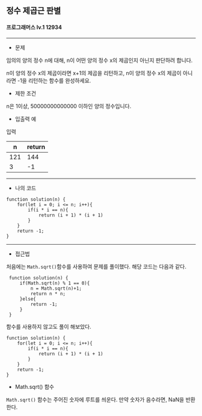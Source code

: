 ## 정수 제곱근 판별
#### 프로그래머스 lv.1 12934
------
* 문제

임의의 양의 정수 n에 대해, n이 어떤 양의 정수 x의 제곱인지 아닌지 판단하려 합니다.

n이 양의 정수 x의 제곱이라면 x+1의 제곱을 리턴하고, n이 양의 정수 x의 제곱이 아니라면 -1을 리턴하는 함수를 완성하세요.

* 제한 조건

n은 1이상, 50000000000000 이하인 양의 정수입니다.


* 입출력 예

입력 

|n|return|
|------|---------|
|121|144|
|3|-1|

-----

* 나의 코드
```
function solution(n) {
    for(let i = 0; i <= n; i++){
        if(i * i == n){
            return (i + 1) * (i + 1)
        }
    }
    return -1;
}
```
----
* 접근법

처음에는 `Math.sqrt()`함수를 사용하여 문제를 풀이했다. 해당 코드는 다음과 같다.

```
 function solution(n) {
     if(Math.sqrt(n) % 1 == 0){
         n = Math.sqrt(n)+1;
         return n * n;
     }else{
         return -1;
     }
 }
```

함수를 사용하지 않고도 풀이 해보았다.

```
function solution(n) {
    for(let i = 0; i <= n; i++){
        if(i * i == n){
            return (i + 1) * (i + 1)
        }
    }
    return -1;
}
```

* Math.sqrt() 함수

`Math.sqrt()` 함수는 주어진 숫자에 루트를 씌운다. 만약 숫자가 음수라면, NaN을 반환한다.